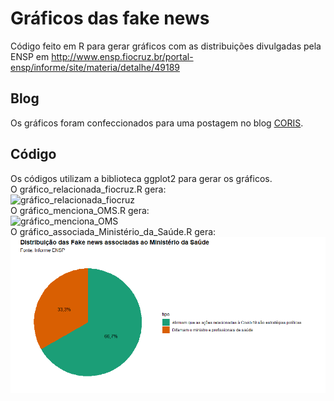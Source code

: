 # Gráficos das fake news
Código feito em R para gerar gráficos com as distribuições divulgadas pela ENSP em http://www.ensp.fiocruz.br/portal-ensp/informe/site/materia/detalhe/49189  

## Blog
Os gráficos foram confeccionados para uma postagem no blog [CORIS](https://www.coriss.org/).  

## Código
Os códigos utilizam a biblioteca ggplot2 para gerar os gráficos.  
O gráfico_relacionada_fiocruz.R gera:  
![gráfico_relacionada_fiocruz](https://github.com/chico3434/graficos_fake_news/blob/master/graficos/gráfico_relacionada_fiocruz.png "Gráfico das fake news relacionadas à Fiocruz")  
O gráfico_menciona_OMS.R gera:  
![gráfico_menciona_OMS](https://github.com/chico3434/graficos_fake_news/blob/master/graficos/gráfico_menciona_OMS.png "Gráfico das fake news que mencionam a OMS")  
O gráfico_associada_Ministério_da_Saúde.R gera:  
![gráfico_associada_Ministério_da_Saúde](https://github.com/chico3434/graficos_fake_news/blob/master/graficos/gráfico_associada_Ministério_da_Saúde.png "Gráfico das fake news associadas ao Ministério da Saúde")
